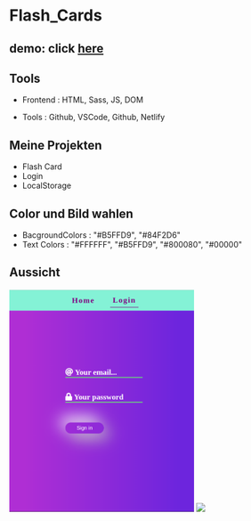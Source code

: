 # Flash_Cards

## demo: click [here](https://flashcard-project.netlify.app/) 

## Tools

- Frontend : HTML, Sass, JS, DOM

- Tools : Github, VSCode, Github, Netlify 

## Meine Projekten

- Flash Card
- Login
- LocalStorage

## Color und Bild wahlen

- BacgroundColors   : "#B5FFD9", "#84F2D6"
- Text Colors       : "#FFFFFF", "#B5FFD9", "#800080", "#00000"

## Aussicht

<img src="ss-login.png" height="400" /> <img src="images/ss.png" height="400"/>
